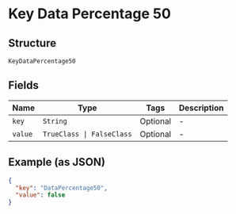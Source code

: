 
# Key Data Percentage 50

## Structure

`KeyDataPercentage50`

## Fields

| Name | Type | Tags | Description |
|  --- | --- | --- | --- |
| `key` | `String` | Optional | - |
| `value` | `TrueClass \| FalseClass` | Optional | - |

## Example (as JSON)

```json
{
  "key": "DataPercentage50",
  "value": false
}
```

